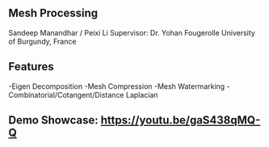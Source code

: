 ## Mesh Processing
Sandeep Manandhar / Peixi Li
Supervisor:
Dr. Yohan Fougerolle
University of Burgundy, France
## Features
-Eigen Decomposition
-Mesh Compression
-Mesh Watermarking
-Combinatorial/Cotangent/Distance Laplacian

## Demo Showcase: https://youtu.be/gaS438qMQ-Q
